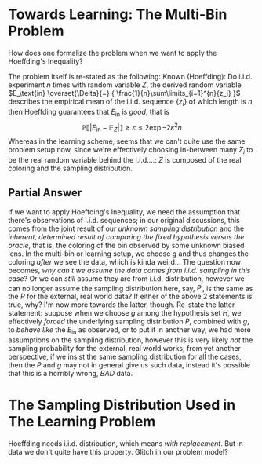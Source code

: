 # Towards Learning: The Multi-Bin Problem

How does one formalize the problem when we want to apply the Hoeffding's Inequality?

The problem itself is re-stated as the following:
Known (Hoeffding): Do $\text{i.i.d.}$ experiment $n$ times with random variable $Z$, the derived random variable $E_\text{in} \overset{\Delta}{=} { \frac{1}{n}\sum\limits_{i=1}^{n}{z_i} }$ describes the empirical mean of the $\text{i.i.d.}$ sequence $\{z_i\}$ of which length is $n$, then Hoeffding guarantees that $E_\text{in}$ is *good*, that is
$$\mathbb{P} \llbracket \lvert E_\text{in} - \mathbb{E}_Z \rvert \rrbracket \geq \varepsilon \leq 2\exp{-2\varepsilon^2 n}$$
Whereas in the learning scheme, seems that we can't quite use the same problem setup now, since we're effectively choosing in-between many $Z_i$ to be the real random variable behind the $\text{i.i.d.}$...: $Z$ is composed of the real coloring and the sampling distribution.

## Partial Answer

If we want to apply Hoeffding's Inequality, we need the assumption that there's observations of $\text{i.i.d.}$ sequences; in our original discussions, this comes from the joint result of our *unknown sampling distribution* and the *inherent, determined result of comparing the fixed hypothesis versus the oracle*, that is, the coloring of the bin observed by some unknown biased lens.
In the multi-bin or learning setup, we choose $g$ and thus changes the coloring *after* we see the data, which is kinda weird...
The question now becomes, *why can't we assume the data comes from $\text{i.i.d.}$ sampling in this case*? Or we can *still* assume they are from $\text{i.i.d.}$ distribution, however we can no longer assume the sampling distribution here, say, $P^{'}$, is the same as the $P$ for the external, real world data? If either of the above 2 statements is true, why? I'm now more towards the latter, though.
Re-state the latter statement: suppose when we choose $g$ among the hypothesis set $H$, we effectively *forced* the underlying sampling distribution $P$, combined with $g$, to *behave like* the $E_\text{in}$ as observed, or to put it in another way, we had more assumptions on the sampling distribution, however this is very likely *not* the sampling probability for the external, real world works; from yet another perspective, if we insist the same sampling distribution for all the cases, then the $P$ and $g$ may not in general give us such data, instead it's possible that this is a horribly wrong, *BAD* data.

# The Sampling Distribution Used in The Learning Problem

Hoeffding needs $\text{i.i.d.}$ distribution, which means *with replacement*.
But in data we don't quite have this property.
Glitch in our problem model?
